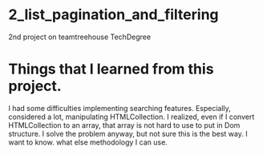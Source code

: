 # 2_list_pagination_and_filtering
2nd project on teamtreehouse TechDegree

# Things that I learned from this project.
I had some difficulties implementing searching features. 
Especially, considered a lot, manipulating HTMLCollection. 
I realized, even if I convert HTMLCollection to an array, that array is not hard to use to put in Dom structure. 
I solve the problem anyway, but not sure this is the best way.
I want to know. what else methodology I can use. 
